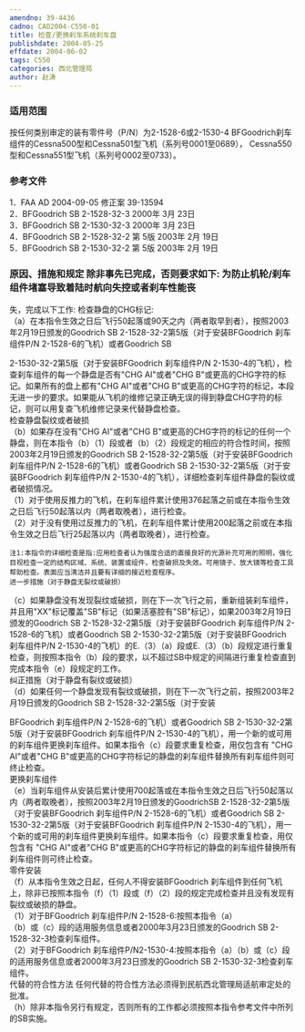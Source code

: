 ```yaml
---
amendno: 39-4436  
cadno: CAD2004-C550-01  
title: 检查/更换刹车系统刹车盘  
publishdate: 2004-05-25  
effdate: 2004-06-02  
tags: C550  
categories: 西北管理局  
author: 赵涛  
---
```

  
### 适用范围  
按任何类别审定的装有零件号（P/N）为2-1528-6或2-1530-4 BFGoodrich刹车组件的Cessna500型和Cessna501型飞机（系列号0001至0689）， Cessna550型和Cessna551型飞机（系列号0002至0733）。  
  
<!--more-->  
### 参考文件  
1．FAA AD 2004-09-05 修正案 39-13594  
2．BFGoodrich SB 2-1528-32-3  2000年 3月 23日  
 3．BFGoodrich SB 2-1530-32-3  2000年 3月 23日  
 4．BFGoodrich SB 2-1528-32-2  第 5版  2003年 2月 19日  
 5．BFGoodrich SB 2-1530-32-2  第 5版  2003年 2月 19日  
  
### 原因、措施和规定     除非事先已完成，否则要求如下:     为防止机轮/刹车组件堵塞导致着陆时航向失控或者刹车性能丧  
失，完成以下工作:     检查静盘的CHG标记:  
（a）在本指令生效之日后飞行50起落或90天之内（两者取早到者），按照2003年2月19日颁发的Goodrich SB 2-1528-32-2第5版（对于安装BFGoodrich 刹车组件P/N 2-1528-6的飞机）或者Goodrich SB  
  
2-1530-32-2第5版（对于安装BFGoodrich 刹车组件P/N 2-1530-4的飞机），检查刹车组件的每一个静盘是否有"CHG AI"或者"CHG B"或更高的CHG字符的标记。如果所有的盘上都有"CHG AI"或者"CHG B"或更高的CHG字符的标记，本段无进一步的要求。如果能从飞机的维修记录正确无误的得到静盘CHG字符的标记，则可以用复查飞机维修记录来代替静盘检查。  
    检查静盘裂纹或者破损  
   （b）如果存在没有"CHG AI"或者"CHG B"或更高的CHG字符的标记的任何一个静盘，则在本指令（b）（1）段或者（b）（2）段规定的相应的符合性时间，按照2003年2月19日颁发的Goodrich SB 2-1528-32-2第5版（对于安装BFGoodrich 刹车组件P/N 2-1528-6的飞机）或者Goodrich SB 2-1530-32-2第5版（对于安装BFGoodrich 刹车组件P/N 2-1530-4的飞机），详细检查刹车组件静盘的裂纹或者破损情况。  
（1）对于使用反推力的飞机，在刹车组件累计使用376起落之前或在本指令生效之日后飞行50起落以内（两者取晚者），进行检查。  
（2）对于没有使用过反推力的飞机，在刹车组件累计使用200起落之前或在本指令生效之日后飞行25起落以内（两者取晚者），进行检查。  
  
    注1:本指令的详细检查是指:应用检查者认为强度合适的直接良好的光源补充可用的照明，强化目视检查一定的结构区域、系统、装置或组件，检查破损及失效。可用镜子、放大镜等检查工具帮助检查。表面应当清洁并且要有详细的接近检查程序。  
    进一步措施（对于静盘无裂纹或破损）  
   （c）如果静盘没有发现裂纹或破损，则在下一次飞行之前，重新组装刹车组件，并且用"XX"标记覆盖"SB"标记（如果活塞腔有"SB"标记），如果2003年2月19日颁发的Goodrich SB 2-1528-32-2第5版（对于安装BFGoodrich 刹车组件P/N 2-1528-6的飞机）或者Goodrich SB 2-1530-32-2第5版（对于安装BFGoodrich 刹车组件P/N 2-1530-4的飞机）的E.（3）（a）段或E.（3）（b）段规定进行重复检查，则按照本指令（b）段的要求，以不超过SB中规定的间隔进行重复检查直到完成本指令（e）段规定的工作。  
    纠正措施（对于静盘有裂纹或破损）  
   （d）如果任何一个静盘发现有裂纹或破损，则在下一次飞行之前，按照2003年2月19日颁发的Goodrich SB 2-1528-32-2第5版（对于安装  
  
  
BFGoodrich 刹车组件P/N 2-1528-6的飞机）或者Goodrich SB 2-1530-32-2第5版（对于安装BFGoodrich 刹车组件P/N 2-1530-4的飞机），用一个新的或可用的刹车组件更换刹车组件。如果本指令（c）段要求重复检查，用仅包含有 "CHG AI"或者"CHG B"或更高的CHG字符标记的静盘的刹车组件替换所有刹车组件则可终止检查。  
    更换刹车组件  
   （e）当刹车组件从安装后累计使用700起落或在本指令生效之日后飞行50起落以内（两者取晚者），按照2003年2月19日颁发的GoodrichSB 2-1528-32-2第5版（对于安装BFGoodrich 刹车组件P/N 2-1528-6的飞机）或者Goodrich SB 2-1530-32-2第5版（对于安装BFGoodrich 刹车组件P/N 2-1530-4的飞机），用一个新的或可用的刹车组件更换刹车组件。如果本指令（c）段要求重复检查，用仅包含有 "CHG AI"或者"CHG B"或更高的CHG字符标记的静盘的刹车组件替换所有刹车组件则可终止检查。  
    零件安装  
   （f）从本指令生效之日起，任何人不得安装BFGoodrich 刹车组件到任何飞机上，除非已按照本指令（f）（1）段或（f）（2）段的规定完成检查并且没有发现有裂纹或破损的静盘。  
（1）对于BFGoodrich 刹车组件P/N 2-1528-6:按照本指令（a）  
（b）或（c）段的适用服务信息或者2000年3月23日颁发的Goodrich SB 2-1528-32-3检查刹车组件。  
    （2）对于BFGoodrich 刹车组件P/N2-1530-4:按照本指令（a）（b）或（c）段的适用服务信息或者2000年3月23日颁发的Goodrich SB 2-1530-32-3检查刹车组件。  
    代替的符合性方法     任何代替的符合性方法必须得到民航西北管理局适航审定处的批准。  
   （h）除非本指令另行有规定，否则所有的工作都必须按照本指令参考文件中所列的SB实施。  
  

